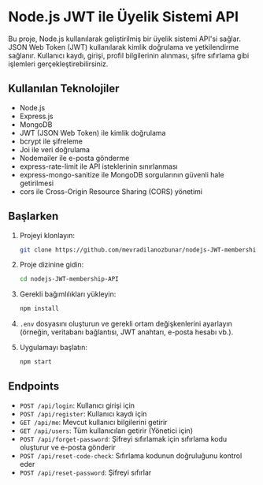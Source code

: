 # Node.js JWT ile Üyelik Sistemi API

Bu proje, Node.js kullanılarak geliştirilmiş bir üyelik sistemi API'si sağlar. JSON Web Token (JWT) kullanılarak kimlik doğrulama ve yetkilendirme sağlanır. Kullanıcı kaydı, girişi, profil bilgilerinin alınması, şifre sıfırlama gibi işlemleri gerçekleştirebilirsiniz.

## Kullanılan Teknolojiler

- Node.js
- Express.js
- MongoDB
- JWT (JSON Web Token) ile kimlik doğrulama
- bcrypt ile şifreleme
- Joi ile veri doğrulama
- Nodemailer ile e-posta gönderme
- express-rate-limit ile API isteklerinin sınırlanması
- express-mongo-sanitize ile MongoDB sorgularının güvenli hale getirilmesi
- cors ile Cross-Origin Resource Sharing (CORS) yönetimi

## Başlarken

1. Projeyi klonlayın:
 
   ```sh
   git clone https://github.com/mevradilanozbunar/nodejs-JWT-membership-API.git
   ``` 
3. Proje dizinine gidin:
 
    ```sh
   cd nodejs-JWT-membership-API
   ``` 
5. Gerekli bağımlılıkları yükleyin:
 
    ```sh
   npm install
   ``` 
7. `.env` dosyasını oluşturun ve gerekli ortam değişkenlerini ayarlayın (örneğin, veritabanı bağlantısı, JWT anahtarı, e-posta hesabı vb.).
   
8. Uygulamayı başlatın:
   
    ```sh
   npm start
   ``` 

## Endpoints

- `POST /api/login`: Kullanıcı girişi için
- `POST /api/register`: Kullanıcı kaydı için
- `GET /api/me`: Mevcut kullanıcı bilgilerini getirir
- `GET /api/users`: Tüm kullanıcıları getirir (Yönetici için)
- `POST /api/forget-password`: Şifreyi sıfırlamak için sıfırlama kodu oluşturur ve e-posta gönderir
- `POST /api/reset-code-check`: Sıfırlama kodunun doğruluğunu kontrol eder
- `POST /api/reset-password`: Şifreyi sıfırlar
 
